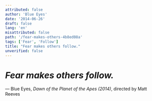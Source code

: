 ```yaml
---
attributed: false
author: 'Blue Eyes'
date: '2014-06-26'
draft: false
lang: 'en'
misattributed: false
path: '/fear-makes-others-4b8ed08a'
tags: ['Fear', 'Follow']
title: "Fear makes others follow."
unverified: false
---
```


# *Fear makes others follow.*
&mdash; Blue Eyes, <cite><em>Dawn of the Planet of the Apes (2014)</em></cite>, directed by Matt Reeves